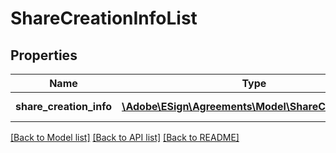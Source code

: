 # ShareCreationInfoList

## Properties
Name | Type | Description | Notes
------------ | ------------- | ------------- | -------------
**share_creation_info** | [**\Adobe\ESign\Agreements\Model\ShareCreationInfo[]**](ShareCreationInfo.md) | List of ShareCreationInfo | [optional] 

[[Back to Model list]](../README.md#documentation-for-models) [[Back to API list]](../README.md#documentation-for-api-endpoints) [[Back to README]](../README.md)


